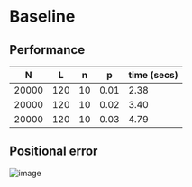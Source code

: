 # Baseline

## Performance

|N|L|n|p|time (secs)|
|-|-|-|-|-|
|20000|120|10|0.01|2.38|
|20000|120|10|0.02|3.40|
|20000|120|10|0.03|4.79|

## Positional error

![image](https://user-images.githubusercontent.com/24224065/139235140-6ee8abe6-cb91-464f-a130-fa7d156b5bfd.png)

